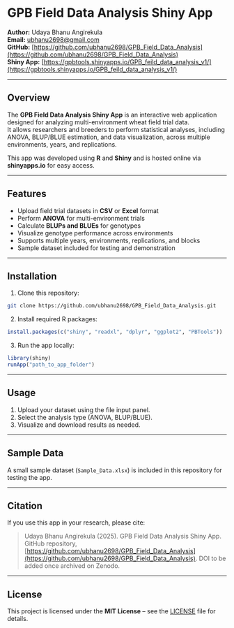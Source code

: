 # GPB Field Data Analysis Shiny App

**Author:** Udaya Bhanu Angirekula  
**Email:** ubhanu2698@gmail.com  
**GitHub:** [https://github.com/ubhanu2698/GPB_Field_Data_Analysis](https://github.com/ubhanu2698/GPB_Field_Data_Analysis)  
**Shiny App:** [https://gpbtools.shinyapps.io/GPB_feild_data_analysis_v1/](https://gpbtools.shinyapps.io/GPB_feild_data_analysis_v1/)

---

## Overview

The **GPB Field Data Analysis Shiny App** is an interactive web application designed for analyzing multi-environment wheat field trial data.  
It allows researchers and breeders to perform statistical analyses, including ANOVA, BLUP/BLUE estimation, and data visualization, across multiple environments, years, and replications.  

This app was developed using **R** and **Shiny** and is hosted online via **shinyapps.io** for easy access.

---

## Features

- Upload field trial datasets in **CSV** or **Excel** format  
- Perform **ANOVA** for multi-environment trials  
- Calculate **BLUPs and BLUEs** for genotypes  
- Visualize genotype performance across environments  
- Supports multiple years, environments, replications, and blocks  
- Sample dataset included for testing and demonstration  

---

## Installation

1. Clone this repository:

```bash
git clone https://github.com/ubhanu2698/GPB_Field_Data_Analysis.git
```

2. Install required R packages:

```R
install.packages(c("shiny", "readxl", "dplyr", "ggplot2", "PBTools"))
```

3. Run the app locally:

```R
library(shiny)
runApp("path_to_app_folder")
```

---

## Usage

1. Upload your dataset using the file input panel.  
2. Select the analysis type (ANOVA, BLUP/BLUE).  
3. Visualize and download results as needed.  

---

## Sample Data

A small sample dataset (`Sample_Data.xlsx`) is included in this repository for testing the app.

---

## Citation

If you use this app in your research, please cite:  

> Udaya Bhanu Angirekula (2025). GPB Field Data Analysis Shiny App. GitHub repository, [https://github.com/ubhanu2698/GPB_Field_Data_Analysis](https://github.com/ubhanu2698/GPB_Field_Data_Analysis). DOI to be added once archived on Zenodo.

---

## License

This project is licensed under the **MIT License** – see the [LICENSE](LICENSE) file for details.
